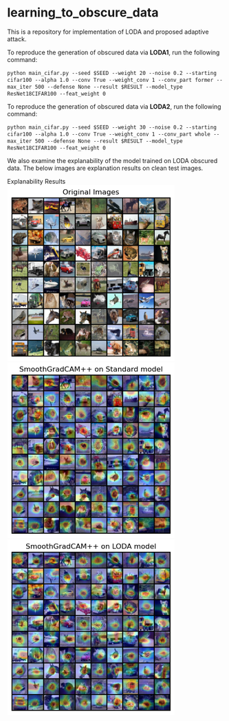# learning_to_obscure_data
This is a repository for implementation of LODA and proposed adaptive attack.

To reproduce the generation of obscured data via **LODA1**, run the following command:
```
python main_cifar.py --seed $SEED --weight 20 --noise 0.2 --starting cifar100 --alpha 1.0 --conv True --weight_conv 1 --conv_part former --max_iter 500 --defense None --result $RESULT --model_type ResNet18CIFAR100 --feat_weight 0
```
To reproduce the generation of obscured data via **LODA2**, run the following command:
```
python main_cifar.py --seed $SEED --weight 30 --noise 0.2 --starting cifar100 --alpha 1.0 --conv True --weight_conv 1 --conv_part whole --max_iter 500 --defense None --result $RESULT --model_type ResNet18CIFAR100 --feat_weight 0
```
We also examine the explanability of the model trained on LODA obscured data. The below images are explanation results on clean test images. 

Explanability Results\
![](./Original_Images_random_100.png?raw=true "Title")
![](./SmoothGradCAM++_Standard_model_random_100.png?raw=true "Title")
![](./SmoothGradCAM++_LODA_model_random_100.png?raw=true "Title")
